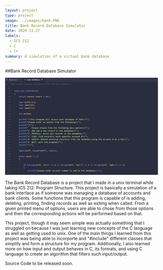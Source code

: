 ```yaml
---
layout: project
type: project
image: ../images/bank.PNG
title: Bank Record Database Simulator
date: 2020-11-27
labels:
  - ICS 212
  - C
  - C+
summary: A simulation of a virtual bank database
---
```


##Bank Record Database Simulator

<img class="ui image" src="../images/bank.PNG">

The Bank Record Database is a project that I made in a unix terminal while taking ICS 212: Program Structure. This project is basically a simulation of a bank interface as if someone was managing a database of accounts and bank clients. Some functions that this program is capable of is adding, deleting, printing, finding records as well as exiting when called. From a given printed menu of options, users are able to chose from those options and then the corresponding actions will be performed based on that.

This project, though it may seem simple was actually something that I struggled on because I was just learning new concepts of the C language as well as getting used to unix. One of the main things I learned from this project was being able to incorporte and "#include" different classes that simplify and form a structure for my program. Additionally, I also learned more on how input and output behaves in C, its formats, and using C language to create an algorithm that filters such input/output.  

Source Code to be released soon.
